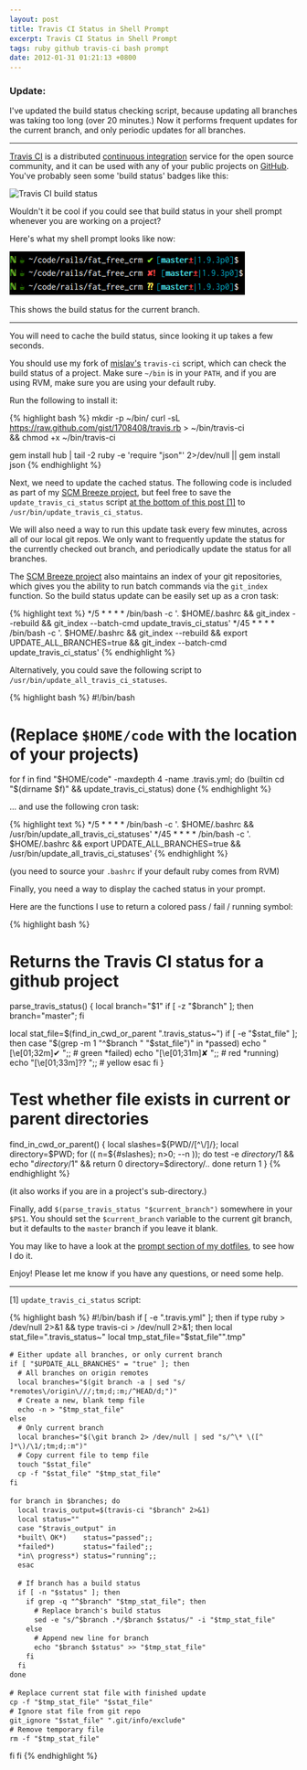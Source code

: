 ```yaml
---
layout: post
title: Travis CI Status in Shell Prompt
excerpt: Travis CI Status in Shell Prompt
tags: ruby github travis-ci bash prompt
date: 2012-01-31 01:21:13 +0800
---
```


### Update:

I've updated the build status checking script, because updating all branches was taking too long (over 20 minutes.)
Now it performs frequent updates for the current branch, and only periodic updates for all branches.

----------------

[Travis CI](http://travis-ci.org/) is a distributed [continuous integration](http://en.wikipedia.org/wiki/Continuous_integration) service for the open source community, and it can be used with any of your public projects on [GitHub](https://github.com/). You've probably seen some 'build status' badges like this:

<img src="https://secure.travis-ci.org/travis-ci/travis-ci.png" alt="Travis CI build status">

Wouldn't it be cool if you could see that build status in your shell prompt whenever you are working on a project?

Here's what my shell prompt looks like now:

<img src="/images/posts/2012/01/travis_ci_prompt.png" alt="Travis CI status in prompt" />

This shows the build status for the current branch.

----------------

You will need to cache the build status, since looking it up takes a few seconds.

You should use my fork of [mislav's](https://github.com/mislav) `travis-ci` script, which can check the build status of a project. Make sure `~/bin` is in your `PATH`, and if you are using RVM, make sure you are using your default ruby.

Run the following to install it:

{% highlight bash %}
mkdir -p ~/bin/
curl -sL https://raw.github.com/gist/1708408/travis.rb > ~/bin/travis-ci \
  && chmod +x ~/bin/travis-ci

gem install hub | tail -2
ruby -e 'require "json"' 2>/dev/null || gem install json
{% endhighlight %}


Next, we need to update the cached status.
The following code is included as part of my [SCM Breeze project](http://madebynathan.com/2011/10/18/git-shortcuts-like-youve-never-seen-before/), but feel free to save the `update_travis_ci_status` script <a href="#update_travis_ci_status">at the bottom of this post [1]</a> to `/usr/bin/update_travis_ci_status`.

We will also need a way to run this update task every few minutes, across all of our local git repos.
We only want to frequently update the status for the currently checked out branch, and periodically update the status for all branches.

The [SCM Breeze project](http://madebynathan.com/2011/10/18/git-shortcuts-like-youve-never-seen-before/) also maintains an index of your git repositories, which gives you the ability to run batch commands via the `git_index` function.
So the build status update can be easily set up as a cron task:

{% highlight text %}
*/5 * * * * /bin/bash -c '. $HOME/.bashrc && git_index --rebuild && git_index --batch-cmd update_travis_ci_status'
*/45 * * * * /bin/bash -c '. $HOME/.bashrc && git_index --rebuild && export UPDATE_ALL_BRANCHES=true && git_index --batch-cmd update_travis_ci_status'
{% endhighlight %}

Alternatively, you could save the following script to `/usr/bin/update_all_travis_ci_statuses`.

{% highlight bash %}
#!/bin/bash
# (Replace `$HOME/code` with the location of your projects)
for f in find "$HOME/code" -maxdepth 4 -name .travis.yml; do
  (builtin cd "$(dirname $f)" && update_travis_ci_status)
done
{% endhighlight %}

... and use the following cron task:

{% highlight text %}
*/5 * * * * /bin/bash -c '. $HOME/.bashrc && /usr/bin/update_all_travis_ci_statuses'
*/45 * * * * /bin/bash -c '. $HOME/.bashrc && export UPDATE_ALL_BRANCHES=true && /usr/bin/update_all_travis_ci_statuses'
{% endhighlight %}

(you need to source your `.bashrc` if your default ruby comes from RVM)


Finally, you need a way to display the cached status in your prompt.

Here are the functions I use to return a colored pass / fail / running symbol:

{% highlight bash %}
# Returns the Travis CI status for a github project
parse_travis_status() {
  local branch="$1"
  if [ -z "$branch" ]; then branch="master"; fi

  local stat_file=$(find_in_cwd_or_parent ".travis_status~")
  if [ -e "$stat_file" ]; then
    case "$(grep -m 1 "^$branch " "$stat_file")" in
    *passed)  echo "\[\e[01;32m\]✔ ";; # green
    *failed)  echo "\[\e[01;31m\]✘ ";; # red
    *running) echo "\[\e[01;33m\]⁇ ";; # yellow
    esac
  fi
}

# Test whether file exists in current or parent directories
find_in_cwd_or_parent() {
  local slashes=${PWD//[^\/]/}; local directory=$PWD;
  for (( n=${#slashes}; n>0; --n )); do
    test -e $directory/$1 && echo "$directory/$1" && return 0
    directory=$directory/..
  done
  return 1
}
{% endhighlight %}

(it also works if you are in a project's sub-directory.)

Finally, add `$(parse_travis_status "$current_branch")` somewhere in your `$PS1`. You should set the `$current_branch` variable to the current git branch, but it defaults to the `master` branch if you leave it blank.

You may like to have a look at the [prompt section of my dotfiles](https://github.com/ndbroadbent/dotfiles/blob/master/bashrc/prompt.sh), to see how I do it.


Enjoy! Please let me know if you have any questions, or need some help.


----------------

<a name="update_travis_ci_status">[1]</a> `update_travis_ci_status` script:

{% highlight bash %}
#!/bin/bash
if [ -e ".travis.yml" ]; then
  if type ruby > /dev/null 2>&1 && type travis-ci > /dev/null 2>&1; then
    local stat_file=".travis_status~"
    local tmp_stat_file="$stat_file"".tmp"

    # Either update all branches, or only current branch
    if [ "$UPDATE_ALL_BRANCHES" = "true" ]; then
      # All branches on origin remotes
      local branches="$(git branch -a | sed "s/ *remotes\/origin\///;tm;d;:m;/^HEAD/d;")"
      # Create a new, blank temp file
      echo -n > "$tmp_stat_file"
    else
      # Only current branch
      local branches="$(\git branch 2> /dev/null | sed "s/^\* \([^ ]*\)/\1/;tm;d;:m")"
      # Copy current file to temp file
      touch "$stat_file"
      cp -f "$stat_file" "$tmp_stat_file"
    fi

    for branch in $branches; do
      local travis_output=$(travis-ci "$branch" 2>&1)
      local status=""
      case "$travis_output" in
      *built\ OK*)    status="passed";;
      *failed*)       status="failed";;
      *in\ progress*) status="running";;
      esac

      # If branch has a build status
      if [ -n "$status" ]; then
        if grep -q "^$branch" "$tmp_stat_file"; then
          # Replace branch's build status
          sed -e "s/^$branch .*/$branch $status/" -i "$tmp_stat_file"
        else
          # Append new line for branch
          echo "$branch $status" >> "$tmp_stat_file"
        fi
      fi
    done

    # Replace current stat file with finished update
    cp -f "$tmp_stat_file" "$stat_file"
    # Ignore stat file from git repo
    git_ignore "$stat_file" ".git/info/exclude"
    # Remove temporary file
    rm -f "$tmp_stat_file"
  fi
fi
{% endhighlight %}
